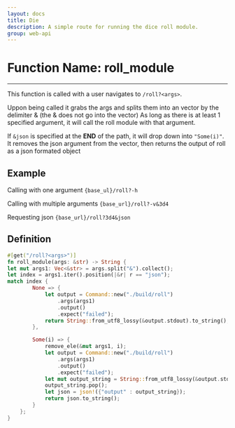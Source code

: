 ```yaml
---
layout: docs
title: Die
description: A simple route for running the dice roll module.
group: web-api
---
```


# Function Name: roll_module

---
This function is called with a user navigates to `/roll?<args>`.

Uppon being called it grabs the args and splits them into an vector
by the delimiter & (the & does not go into the vector)
As long as there is at least 1 specified argument, it will call
the roll module with that argument.

If `&json` is specified at the **END** of the path, it will drop down into
`"Some(i)"`. It removes the json argument from the vector, then returns
the output of roll as a json formated object

## Example

Calling with one argument `{base_ul}/roll?-h`

Calling with multiple arguments `{base_url}/roll?-v&3d4`

Requesting json `{base_url}/roll?3d4&json`

## Definition

````rust
#[get("/roll?<args>")]
fn roll_module(args: &str) -> String {
let mut args1: Vec<&str> = args.split("&").collect();
let index = args1.iter().position(|&r| r == "json");
match index {
        None => {
            let output = Command::new("./build/roll")
                .args(args1)
                .output()
                .expect("failed");
            return String::from_utf8_lossy(&output.stdout).to_string();
        },

        Some(i) => {
            remove_ele(&mut args1, i);
            let output = Command::new("./build/roll")
                .args(args1)
                .output()
                .expect("failed");
            let mut output_string = String::from_utf8_lossy(&output.stdout).to_string();
            output_string.pop();
            let json = json!({"output" : output_string});
            return json.to_string();
        }
    };
}
````

